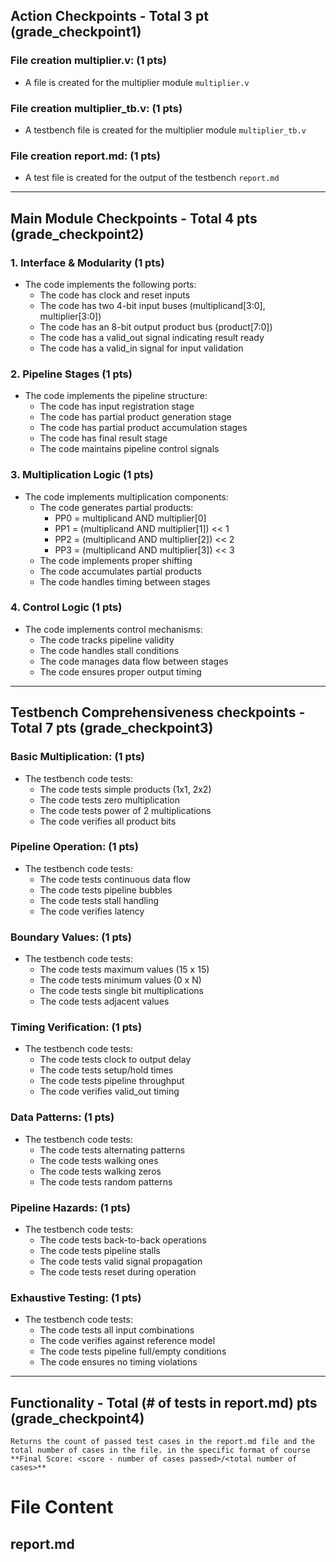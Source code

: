 ## Action Checkpoints - Total 3 pt (grade_checkpoint1)

### File creation multiplier.v: (1 pts)
   - A file is created for the multiplier module `multiplier.v`

### File creation multiplier_tb.v: (1 pts)
   - A testbench file is created for the multiplier module `multiplier_tb.v`

### File creation report.md: (1 pts)
   - A test file is created for the output of the testbench `report.md`

---

## Main Module Checkpoints - Total 4 pts (grade_checkpoint2)

### 1. Interface & Modularity (1 pts)
   - The code implements the following ports:
     - The code has clock and reset inputs
     - The code has two 4-bit input buses (multiplicand[3:0], multiplier[3:0])
     - The code has an 8-bit output product bus (product[7:0])
     - The code has a valid_out signal indicating result ready
     - The code has a valid_in signal for input validation

### 2. Pipeline Stages (1 pts)
   - The code implements the pipeline structure:
     - The code has input registration stage
     - The code has partial product generation stage
     - The code has partial product accumulation stages
     - The code has final result stage
     - The code maintains pipeline control signals

### 3. Multiplication Logic (1 pts)
   - The code implements multiplication components:
     - The code generates partial products:
       - PP0 = multiplicand AND multiplier[0]
       - PP1 = (multiplicand AND multiplier[1]) << 1
       - PP2 = (multiplicand AND multiplier[2]) << 2
       - PP3 = (multiplicand AND multiplier[3]) << 3
     - The code implements proper shifting
     - The code accumulates partial products
     - The code handles timing between stages

### 4. Control Logic (1 pts)
   - The code implements control mechanisms:
     - The code tracks pipeline validity
     - The code handles stall conditions
     - The code manages data flow between stages
     - The code ensures proper output timing

---

## Testbench Comprehensiveness checkpoints - Total 7 pts (grade_checkpoint3)

### Basic Multiplication: (1 pts)
   - The testbench code tests:
     - The code tests simple products (1x1, 2x2)
     - The code tests zero multiplication
     - The code tests power of 2 multiplications
     - The code verifies all product bits

### Pipeline Operation: (1 pts)
   - The testbench code tests:
     - The code tests continuous data flow
     - The code tests pipeline bubbles
     - The code tests stall handling
     - The code verifies latency

### Boundary Values: (1 pts)
   - The testbench code tests:
     - The code tests maximum values (15 x 15)
     - The code tests minimum values (0 x N)
     - The code tests single bit multiplications
     - The code tests adjacent values

### Timing Verification: (1 pts)
   - The testbench code tests:
     - The code tests clock to output delay
     - The code tests setup/hold times
     - The code tests pipeline throughput
     - The code verifies valid_out timing

### Data Patterns: (1 pts)
   - The testbench code tests:
     - The code tests alternating patterns
     - The code tests walking ones
     - The code tests walking zeros
     - The code tests random patterns

### Pipeline Hazards: (1 pts)
   - The testbench code tests:
     - The code tests back-to-back operations
     - The code tests pipeline stalls
     - The code tests valid signal propagation
     - The code tests reset during operation

### Exhaustive Testing: (1 pts)
   - The testbench code tests:
     - The code tests all input combinations
     - The code verifies against reference model
     - The code tests pipeline full/empty conditions
     - The code ensures no timing violations

---

## Functionality - Total (# of tests in report.md) pts (grade_checkpoint4)
    Returns the count of passed test cases in the report.md file and the total number of cases in the file. in the specific format of course **Final Score: <score - number of cases passed>/<total number of cases>**

# File Content

## report.md